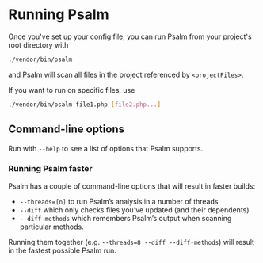# Running Psalm

Once you've set up your config file, you can run Psalm from your project's root directory with
```bash
./vendor/bin/psalm
```

and Psalm will scan all files in the project referenced by `<projectFiles>`.

If you want to run on specific files, use
```bash
./vendor/bin/psalm file1.php [file2.php...]
```

## Command-line options

Run with `--help` to see a list of options that Psalm supports.

### Running Psalm faster

Psalm has a couple of command-line options that will result in faster builds:

- `--threads=[n]` to run Psalm’s analysis in a number of threads
- `--diff` which only checks files you’ve updated (and their dependents).
- `--diff-methods` which remembers Psalm’s output when scanning particular methods.

Running them together (e.g. `--threads=8 --diff --diff-methods`) will result in the fastest possible Psalm run.
